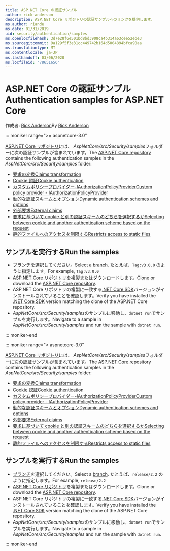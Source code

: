 ```yaml
---
title: ASP.NET Core の認証サンプル
author: rick-anderson
description: ASP.NET Core リポジトリの認証サンプルへのリンクを提供します。
ms.author: riande
ms.date: 01/31/2019
uid: security/authentication/samples
ms.openlocfilehash: 3d7e28f6e501bd8bd3908ca4b314a63cee52ebe3
ms.sourcegitcommit: 9a129f5f3e31cc449742b164d5004894bfca90aa
ms.translationtype: MT
ms.contentlocale: ja-JP
ms.lasthandoff: 03/06/2020
ms.locfileid: "78651656"
---
```

# <a name="authentication-samples-for-aspnet-core"></a><span data-ttu-id="3545e-103">ASP.NET Core の認証サンプル</span><span class="sxs-lookup"><span data-stu-id="3545e-103">Authentication samples for ASP.NET Core</span></span>

<span data-ttu-id="3545e-104">作成者: [Rick Anderson](https://twitter.com/RickAndMSFT)</span><span class="sxs-lookup"><span data-stu-id="3545e-104">By [Rick Anderson](https://twitter.com/RickAndMSFT)</span></span>

::: moniker range=">= aspnetcore-3.0"

<span data-ttu-id="3545e-105">[ASP.NET Core リポジトリ](https://github.com/dotnet/AspNetCore)には、 *AspNetCore/src/Security/samples*フォルダーに次の認証サンプルが含まれています。</span><span class="sxs-lookup"><span data-stu-id="3545e-105">The [ASP.NET Core repository](https://github.com/dotnet/AspNetCore) contains the following authentication samples in the *AspNetCore/src/Security/samples* folder:</span></span>

* [<span data-ttu-id="3545e-106">要求の変換</span><span class="sxs-lookup"><span data-stu-id="3545e-106">Claims transformation</span></span>](https://github.com/dotnet/AspNetCore/tree/release/3.0/src/Security/samples/ClaimsTransformation)
* [<span data-ttu-id="3545e-107">Cookie 認証</span><span class="sxs-lookup"><span data-stu-id="3545e-107">Cookie authentication</span></span>](https://github.com/dotnet/AspNetCore/tree/release/3.0/src/Security/samples/Cookies)
* [<span data-ttu-id="3545e-108">カスタムポリシープロバイダー-IAuthorizationPolicyProvider</span><span class="sxs-lookup"><span data-stu-id="3545e-108">Custom policy provider - IAuthorizationPolicyProvider</span></span>](https://github.com/dotnet/AspNetCore/tree/release/3.0/src/Security/samples/CustomPolicyProvider)
* [<span data-ttu-id="3545e-109">動的な認証スキームとオプション</span><span class="sxs-lookup"><span data-stu-id="3545e-109">Dynamic authentication schemes and options</span></span>](https://github.com/dotnet/AspNetCore/tree/release/3.0/src/Security/samples/DynamicSchemes)
* [<span data-ttu-id="3545e-110">外部要求</span><span class="sxs-lookup"><span data-stu-id="3545e-110">External claims</span></span>](https://github.com/dotnet/AspNetCore/tree/release/3.0/src/Security/samples/Identity.ExternalClaims)
* [<span data-ttu-id="3545e-111">要求に基づいて cookie と別の認証スキームのどちらを選択するか</span><span class="sxs-lookup"><span data-stu-id="3545e-111">Selecting between cookie and another authentication scheme based on the request</span></span>](https://github.com/dotnet/AspNetCore/tree/release/3.0/src/Security/samples/PathSchemeSelection)
* [<span data-ttu-id="3545e-112">静的ファイルへのアクセスを制限する</span><span class="sxs-lookup"><span data-stu-id="3545e-112">Restricts access to static files</span></span>](https://github.com/dotnet/AspNetCore/tree/release/3.0/src/Security/samples/StaticFilesAuth)

## <a name="run-the-samples"></a><span data-ttu-id="3545e-113">サンプルを実行する</span><span class="sxs-lookup"><span data-stu-id="3545e-113">Run the samples</span></span>

* <span data-ttu-id="3545e-114">[ブランチ](https://github.com/dotnet/AspNetCore)を選択してください。</span><span class="sxs-lookup"><span data-stu-id="3545e-114">Select a [branch](https://github.com/dotnet/AspNetCore).</span></span> <span data-ttu-id="3545e-115">たとえば、`Tag:v3.0.0` のように指定します。</span><span class="sxs-lookup"><span data-stu-id="3545e-115">For example, `Tag:v3.0.0`</span></span>
* <span data-ttu-id="3545e-116">[ASP.NET Core リポジトリ](https://github.com/dotnet/AspNetCore)を複製またはダウンロードします。</span><span class="sxs-lookup"><span data-stu-id="3545e-116">Clone or download the [ASP.NET Core repository](https://github.com/dotnet/AspNetCore).</span></span>
* <span data-ttu-id="3545e-117">ASP.NET Core リポジトリの複製に一致する[.NET Core SDK](https://www.microsoft.com/net/download/all)バージョンがインストールされていることを確認します。</span><span class="sxs-lookup"><span data-stu-id="3545e-117">Verify you have installed the [.NET Core SDK](https://www.microsoft.com/net/download/all) version matching the clone of the ASP.NET Core repository.</span></span>
* <span data-ttu-id="3545e-118">*AspNetCore/src/Security/samples*のサンプルに移動し、`dotnet run`でサンプルを実行します。</span><span class="sxs-lookup"><span data-stu-id="3545e-118">Navigate to a sample in *AspNetCore/src/Security/samples* and run the sample with `dotnet run`.</span></span>

::: moniker-end

::: moniker range="< aspnetcore-3.0"

<span data-ttu-id="3545e-119">[ASP.NET Core リポジトリ](https://github.com/dotnet/AspNetCore)には、 *AspNetCore/src/Security/samples*フォルダーに次の認証サンプルが含まれています。</span><span class="sxs-lookup"><span data-stu-id="3545e-119">The [ASP.NET Core repository](https://github.com/dotnet/AspNetCore) contains the following authentication samples in the *AspNetCore/src/Security/samples* folder:</span></span>

* [<span data-ttu-id="3545e-120">要求の変換</span><span class="sxs-lookup"><span data-stu-id="3545e-120">Claims transformation</span></span>](https://github.com/dotnet/AspNetCore/tree/release/2.2/src/Security/samples/ClaimsTransformation)
* [<span data-ttu-id="3545e-121">Cookie 認証</span><span class="sxs-lookup"><span data-stu-id="3545e-121">Cookie authentication</span></span>](https://github.com/dotnet/AspNetCore/tree/release/2.2/src/Security/samples/Cookies)
* [<span data-ttu-id="3545e-122">カスタムポリシープロバイダー-IAuthorizationPolicyProvider</span><span class="sxs-lookup"><span data-stu-id="3545e-122">Custom policy provider - IAuthorizationPolicyProvider</span></span>](https://github.com/dotnet/AspNetCore/tree/release/2.2/src/Security/samples/CustomPolicyProvider)
* [<span data-ttu-id="3545e-123">動的な認証スキームとオプション</span><span class="sxs-lookup"><span data-stu-id="3545e-123">Dynamic authentication schemes and options</span></span>](https://github.com/dotnet/AspNetCore/tree/release/2.2/src/Security/samples/DynamicSchemes)
* [<span data-ttu-id="3545e-124">外部要求</span><span class="sxs-lookup"><span data-stu-id="3545e-124">External claims</span></span>](https://github.com/dotnet/AspNetCore/tree/release/2.2/src/Security/samples/Identity.ExternalClaims)
* [<span data-ttu-id="3545e-125">要求に基づいて cookie と別の認証スキームのどちらを選択するか</span><span class="sxs-lookup"><span data-stu-id="3545e-125">Selecting between cookie and another authentication scheme based on the request</span></span>](https://github.com/dotnet/AspNetCore/tree/release/2.2/src/Security/samples/PathSchemeSelection)
* [<span data-ttu-id="3545e-126">静的ファイルへのアクセスを制限する</span><span class="sxs-lookup"><span data-stu-id="3545e-126">Restricts access to static files</span></span>](https://github.com/dotnet/AspNetCore/tree/release/2.2/src/Security/samples/StaticFilesAuth)

## <a name="run-the-samples"></a><span data-ttu-id="3545e-127">サンプルを実行する</span><span class="sxs-lookup"><span data-stu-id="3545e-127">Run the samples</span></span>

* <span data-ttu-id="3545e-128">[ブランチ](https://github.com/dotnet/AspNetCore)を選択してください。</span><span class="sxs-lookup"><span data-stu-id="3545e-128">Select a [branch](https://github.com/dotnet/AspNetCore).</span></span> <span data-ttu-id="3545e-129">たとえば、`release/2.2` のように指定します。</span><span class="sxs-lookup"><span data-stu-id="3545e-129">For example, `release/2.2`</span></span>
* <span data-ttu-id="3545e-130">[ASP.NET Core リポジトリ](https://github.com/dotnet/AspNetCore)を複製またはダウンロードします。</span><span class="sxs-lookup"><span data-stu-id="3545e-130">Clone or download the [ASP.NET Core repository](https://github.com/dotnet/AspNetCore).</span></span>
* <span data-ttu-id="3545e-131">ASP.NET Core リポジトリの複製に一致する[.NET Core SDK](https://www.microsoft.com/net/download/all)バージョンがインストールされていることを確認します。</span><span class="sxs-lookup"><span data-stu-id="3545e-131">Verify you have installed the [.NET Core SDK](https://www.microsoft.com/net/download/all) version matching the clone of the ASP.NET Core repository.</span></span>
* <span data-ttu-id="3545e-132">*AspNetCore/src/Security/samples*のサンプルに移動し、`dotnet run`でサンプルを実行します。</span><span class="sxs-lookup"><span data-stu-id="3545e-132">Navigate to a sample in *AspNetCore/src/Security/samples* and run the sample with `dotnet run`.</span></span>

::: moniker-end
